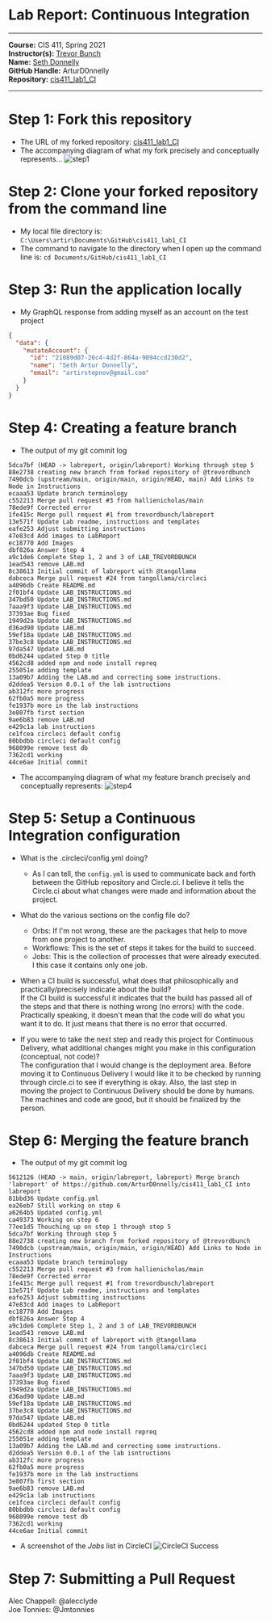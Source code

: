 # Lab Report: Continuous Integration
___
**Course:** CIS 411, Spring 2021  
**Instructor(s):** [Trevor Bunch](https://github.com/trevordbunch)  
**Name:** [Seth Donnelly](https://github.com/ArturD0nnelly)  
**GitHub Handle:** ArturD0nnelly  
**Repository:** [cis411_lab1_CI](https://github.com/ArturD0nnelly/cis411_lab1_CI.git) 
___

# Step 1: Fork this repository
- The URL of my forked repository: [cis411_lab1_CI](https://github.com/ArturD0nnelly/cis411_lab1_CI.git)
- The accompanying diagram of what my fork precisely and conceptually represents...
  ![step1](../assets/step1.png)

# Step 2: Clone your forked repository from the command line  
- My local file directory is: `C:\Users\artir\Documents\GitHub\cis411_lab1_CI`
- The command to navigate to the directory when I open up the command line is: `cd Documents/GitHub/cis411_lab1_CI`

# Step 3: Run the application locally
- My GraphQL response from adding myself as an account on the test project
``` json
{
  "data": {
    "mutateAccount": {
      "id": "21089d07-26c4-4d2f-864a-9094ccd230d2",
      "name": "Seth Artur Donnelly",
      "email": "artirstepnov@gmail.com"
    }
  }
}
```

# Step 4: Creating a feature branch
- The output of my git commit log
```
5dca7bf (HEAD -> labreport, origin/labreport) Working through step 5
88e2738 creating new branch from forked repository of @trevordbunch
7490dcb (upstream/main, origin/main, origin/HEAD, main) Add Links to Node in Instructions
ecaaa53 Update branch terminology
c552213 Merge pull request #3 from hallienicholas/main
78ede9f Corrected error
1fe415c Merge pull request #1 from trevordbunch/labreport
13e571f Update Lab readme, instructions and templates
eafe253 Adjust submitting instructions
47e83cd Add images to LabReport
ec18770 Add Images
dbf826a Answer Step 4
a9c1de6 Complete Step 1, 2 and 3 of LAB_TREVORDBUNCH
1ead543 remove LAB.md
8c38613 Initial commit of labreport with @tangollama
dabceca Merge pull request #24 from tangollama/circleci
a4096db Create README.md
2f01bf4 Update LAB_INSTRUCTIONS.md
347bd50 Update LAB_INSTRUCTIONS.md
7aaa9f3 Update LAB_INSTRUCTIONS.md
37393ae Bug fixed
1949d2a Update LAB_INSTRUCTIONS.md
d36ad90 Update LAB.md
59ef18a Update LAB_INSTRUCTIONS.md
37be3c8 Update LAB_INSTRUCTIONS.md
97da547 Update LAB.md
0bd6244 updated Step 0 title
4562cd8 added npm and node install repreq
255051e adding template
13a09b7 Adding the LAB.md and correcting some instructions.
d2ddea5 Version 0.0.1 of the lab isntructions
ab312fc more progress
62fb0a5 more progress
fe1937b more in the lab instructions
3e807fb first section
9ae6b83 remove LAB.md
e429c1a lab instructions
ce1fcea circleci default config
80bbdbb circleci default config
968099e remove test db
7362cd1 working
44ce6ae Initial commit

```
- The accompanying diagram of what my feature branch precisely and conceptually represents:
  ![step4](../assets/step4.png)

# Step 5: Setup a Continuous Integration configuration
- What is the .circleci/config.yml doing?  
  - As I can tell, the `config.yml` is used to communicate back and forth between the GitHub repository and Circle.ci. I believe it tells the Circle.ci about what changes were made and information about the project.

- What do the various sections on the config file do?
  - Orbs: If I'm not wrong, these are the packages that help to move from one project to another. 
  - Workflows: This is the set of steps it takes for the build to succeed.
  - Jobs: This is the collection of processes that were already executed. I this case it contains only one job. 
   

- When a CI build is successful, what does that philosophically and practically/precisely indicate about the build?  
  If the CI build is successful it indicates that the build has passed all of the steps and that there is nothing wrong (no errors) with the code. Practically speaking, it doesn't mean that the code will do what you want it to do. It just means that there is no error that occurred.
   

- If you were to take the next step and ready this project for Continuous Delivery, what additional changes might you make in this configuration (conceptual, not code)?  
  The configuration that I would change is the deployment area. Before moving it to Continuous Delivery I would like it to be checked by running through circle.ci to see if everything is okay. Also, the last step in moving the project to Continuous Delivery should be done by humans. The machines and code are good, but it should be finalized by the person.
  
# Step 6: Merging the feature branch
* The output of my git commit log
```
5612126 (HEAD -> main, origin/labreport, labreport) Merge branch 'labreport' of https://github.com/ArturD0nnelly/cis411_lab1_CI into labreport
81bbd36 Update config.yml
ea26eb7 Still working on step 6
a6264b5 Updated config.yml
ca49373 Working on step 6
77ee1d5 Thouching up on step 1 through step 5
5dca7bf Working through step 5
88e2738 creating new branch from forked repository of @trevordbunch
7490dcb (upstream/main, origin/main, origin/HEAD) Add Links to Node in Instructions
ecaaa53 Update branch terminology
c552213 Merge pull request #3 from hallienicholas/main
78ede9f Corrected error
1fe415c Merge pull request #1 from trevordbunch/labreport
13e571f Update Lab readme, instructions and templates
eafe253 Adjust submitting instructions
47e83cd Add images to LabReport
ec18770 Add Images
dbf826a Answer Step 4
a9c1de6 Complete Step 1, 2 and 3 of LAB_TREVORDBUNCH
1ead543 remove LAB.md
8c38613 Initial commit of labreport with @tangollama
dabceca Merge pull request #24 from tangollama/circleci
a4096db Create README.md
2f01bf4 Update LAB_INSTRUCTIONS.md
347bd50 Update LAB_INSTRUCTIONS.md
7aaa9f3 Update LAB_INSTRUCTIONS.md
37393ae Bug fixed
1949d2a Update LAB_INSTRUCTIONS.md
d36ad90 Update LAB.md
59ef18a Update LAB_INSTRUCTIONS.md
37be3c8 Update LAB_INSTRUCTIONS.md
97da547 Update LAB.md
0bd6244 updated Step 0 title
4562cd8 added npm and node install repreq
255051e adding template
13a09b7 Adding the LAB.md and correcting some instructions.
d2ddea5 Version 0.0.1 of the lab isntructions
ab312fc more progress
62fb0a5 more progress
fe1937b more in the lab instructions
3e807fb first section
9ae6b83 remove LAB.md
e429c1a lab instructions
ce1fcea circleci default config
80bbdbb circleci default config
968099e remove test db
7362cd1 working
44ce6ae Initial commit

```

* A screenshot of the _Jobs_ list in CircleCI
![CircleCI Success](../assets/Screenshot.png)

# Step 7: Submitting a Pull Request
Alec Chappell: @alecclyde   
Joe Tonnies: @Jmtonnies        
